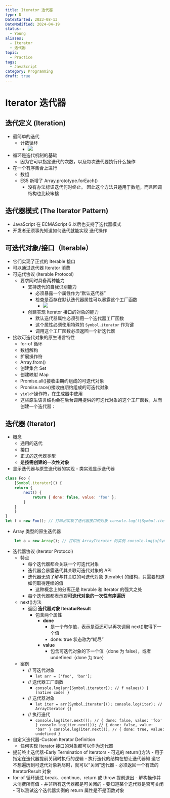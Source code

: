 ```yaml
---
title: Iterator 迭代器
type: D
DateStarted: 2023-08-13
DateModified: 2024-04-19
status:
  - Young
aliases:
  - Iterator
  - 迭代器
topic:
  - Practice
tags:
  - JavaScript
category: Programming
draft: true
---
```


# Iterator 迭代器

## 迭代定义 (Iteration)

- 最简单的迭代
  - 计数循环
    - ![](https://cdn.jsdelivr.net/gh/jenniferwonder/bimg/programming/1691564604297.png)
- 循环是迭代机制的基础
  - 因为它可以指定迭代的次数，以及每次迭代要执行什么操作
- 在一个有序集合上进行
  - 数组
  - ES5 新增了 Array.prototype.forEach()
    - 没有办法标识迭代何时终止。 因此这个方法只适用于数组，而且回调结构也比较笨拙

## 迭代器模式 (The Iterator Pattern)

- JavaScript 在 ECMAScript 6 以后也支持了迭代器模式
- 开发者无须事先知道如何迭代就能实现 迭代操作

## 可迭代对象/接口（Iterable）

- 它们实现了正式的 Iterable 接口
- 可以通过迭代器 Iterator 消费
- 可迭代协议 (Iterable Protocol)
  - 要求同时具备两种能力
    - 支持迭代的自我识别能力
      - 必须暴露一个属性作为“默认迭代器”
      - 检查是否存在默认迭代器属性可以暴露这个工厂函数
        - ![](https://cdn.jsdelivr.net/gh/jenniferwonder/bimg/programming/1691565228166.png)
    - 创建实现 Iterator 接口的对象的能力
      - 默认迭代器属性必须引用一个迭代器工厂函数
      - 这个属性必须使用特殊的 `Symbol.iterator` 作为键
      - 调用这个工厂函数必须返回一个新迭代器
- 接收可迭代对象的原生语言特性
  - for-of 循环
  - 数组解构
  - 扩展操作符
  - Array.from()
  - 创建集合 Set
  - 创建映射 Map
  - Promise.all()接收由期约组成的可迭代对象
  - Promise.race()接收由期约组成的可迭代对象
  - `yield*`操作符，在生成器中使用
  - 这些原生语言结构会在后台调用提供的可迭代对象的这个工厂函数，从而创建一个迭代器：

## 迭代器 (Iterator)

- 概念
  - 通用的迭代
  - 接口
  - 正式的迭代器类型
  - 是**按需创建的一次性对象**
- 显示迭代器与原生迭代器的实现 - 类实现显示迭代器
  <!--SR:!2023-08-16,3,250-->

          
```js
class Foo {
	[Symbol.iterator]() {
	return {
		next() {
			return { done: false, value: 'foo' };
		}
	} 
	} 
}
let f = new Foo(); // 打印出实现了迭代器接口的对象 console.log(f[Symbol.iterator]()); // { next: f() {} }
```

- Array 类型的原生迭代器

          
```js
	let a = new Array(); // 打印出 ArrayIterator 的实例 console.log(a[Symbol.iterator]()); // Array Iterator {}
```

- 迭代器协议 (Iterator Protocol)
  - 特点
    - 每个迭代器都会关联一个可迭代对象
    - 迭代器会暴露迭代其关联可迭代对象的 API
    - 迭代器无须了解与其关联的可迭代对象 (Iterable) 的结构，只需要知道如何取得连续的值
      - 这种概念上的分离正是 Iterable 和 Iterator 的强大之处
    - 每个迭代器都表示**对可迭代对象的一次性有序遍历**
  - next()方法
    - 返回 **迭代器对象 IteratorResult**
      - 包含两个属性
        - **done**
          - 是一个布尔值，表示是否还可以再次调用 next()取得下一个值
          - done: true 状态称为“耗尽”
        - **value**
          - 包含可迭代对象的下一个值（done 为 false），或者 undefined（done 为 true）
  - 案例
    - // 可迭代对象
      - `let arr = ['foo', 'bar'];`
    - // 迭代器工厂函数
      - `console.log(arr[Symbol.iterator]); // f values() { [native code] }`
    - // 迭代器对象
      - `let iter = arr[Symbol.iterator](); console.log(iter); // ArrayIterator {}`
    - // 执行迭代
      - `console.log(iter.next()); // { done: false, value: 'foo' } console.log(iter.next()); // { done: false, value: 'bar' } console.log(iter.next()); // { done: true, value: undefined }`
- 自定义迭代器-Custom Iterator Definition
  - 任何实现 Iterator 接口的对象都可以作为迭代器
- 提前终止迭代器-Early Termination of Iterators - 可选的 return()方法 - 用于指定在迭代器提前关闭时执行的逻辑 - 执行迭代的结构在想让迭代器知 道它不想遍历到可迭代对象耗尽时，就可以“关闭”迭代器 - 必须返回一个有效的 IteratorResult 对象  
- for-of 循环通过 break、continue、return 或 throw 提前退出 - 解构操作并未消费所有值 - 并非所有迭代器都是可关闭的 - 要知道某个迭代器是否可关闭 - 可以测试这个迭代器实例的 return 属性是不是函数对象
